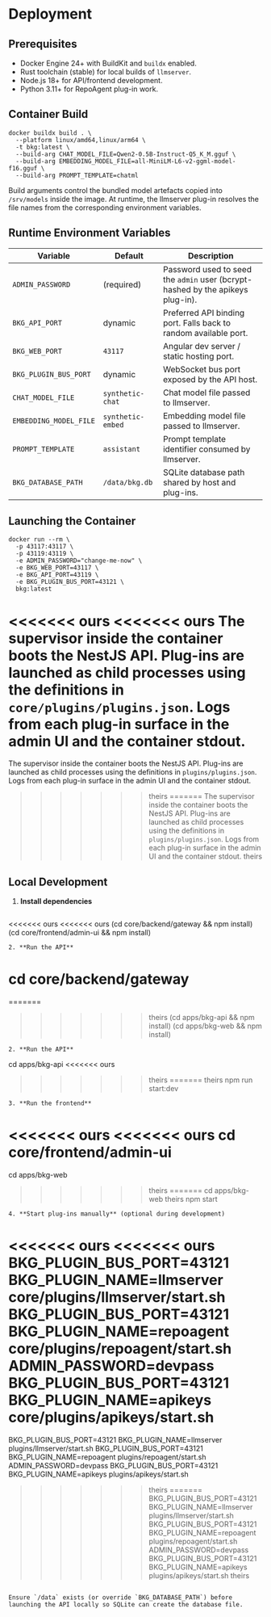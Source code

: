 # Deployment

## Prerequisites

- Docker Engine 24+ with BuildKit and `buildx` enabled.
- Rust toolchain (stable) for local builds of `llmserver`.
- Node.js 18+ for API/frontend development.
- Python 3.11+ for RepoAgent plug-in work.

## Container Build

```
docker buildx build . \
  --platform linux/amd64,linux/arm64 \
  -t bkg:latest \
  --build-arg CHAT_MODEL_FILE=Qwen2-0.5B-Instruct-Q5_K_M.gguf \
  --build-arg EMBEDDING_MODEL_FILE=all-MiniLM-L6-v2-ggml-model-f16.gguf \
  --build-arg PROMPT_TEMPLATE=chatml
```

Build arguments control the bundled model artefacts copied into `/srv/models` inside the image. At runtime, the llmserver plug-in resolves the file names from the corresponding environment variables.

## Runtime Environment Variables

| Variable | Default | Description |
| --- | --- | --- |
| `ADMIN_PASSWORD` | (required) | Password used to seed the `admin` user (bcrypt-hashed by the apikeys plug-in). |
| `BKG_API_PORT` | dynamic | Preferred API binding port. Falls back to random available port. |
| `BKG_WEB_PORT` | `43117` | Angular dev server / static hosting port. |
| `BKG_PLUGIN_BUS_PORT` | dynamic | WebSocket bus port exposed by the API host. |
| `CHAT_MODEL_FILE` | `synthetic-chat` | Chat model file passed to llmserver. |
| `EMBEDDING_MODEL_FILE` | `synthetic-embed` | Embedding model file passed to llmserver. |
| `PROMPT_TEMPLATE` | `assistant` | Prompt template identifier consumed by llmserver. |
| `BKG_DATABASE_PATH` | `/data/bkg.db` | SQLite database path shared by host and plug-ins. |

## Launching the Container

```
docker run --rm \
  -p 43117:43117 \
  -p 43119:43119 \
  -e ADMIN_PASSWORD="change-me-now" \
  -e BKG_WEB_PORT=43117 \
  -e BKG_API_PORT=43119 \
  -e BKG_PLUGIN_BUS_PORT=43121 \
  bkg:latest
```

<<<<<<< ours
<<<<<<< ours
The supervisor inside the container boots the NestJS API. Plug-ins are launched as child processes using the definitions in `core/plugins/plugins.json`. Logs from each plug-in surface in the admin UI and the container stdout.
=======
The supervisor inside the container boots the NestJS API. Plug-ins are launched as child processes using the definitions in `plugins/plugins.json`. Logs from each plug-in surface in the admin UI and the container stdout.
>>>>>>> theirs
=======
The supervisor inside the container boots the NestJS API. Plug-ins are launched as child processes using the definitions in `plugins/plugins.json`. Logs from each plug-in surface in the admin UI and the container stdout.
>>>>>>> theirs

## Local Development

1. **Install dependencies**
   ```
<<<<<<< ours
<<<<<<< ours
   (cd core/backend/gateway && npm install)
   (cd core/frontend/admin-ui && npm install)
   ```
2. **Run the API**
   ```
   cd core/backend/gateway
=======
=======
>>>>>>> theirs
   (cd apps/bkg-api && npm install)
   (cd apps/bkg-web && npm install)
   ```
2. **Run the API**
   ```
   cd apps/bkg-api
<<<<<<< ours
>>>>>>> theirs
=======
>>>>>>> theirs
   npm run start:dev
   ```
3. **Run the frontend**
   ```
<<<<<<< ours
<<<<<<< ours
   cd core/frontend/admin-ui
=======
   cd apps/bkg-web
>>>>>>> theirs
=======
   cd apps/bkg-web
>>>>>>> theirs
   npm start
   ```
4. **Start plug-ins manually** (optional during development)
   ```
<<<<<<< ours
<<<<<<< ours
   BKG_PLUGIN_BUS_PORT=43121 BKG_PLUGIN_NAME=llmserver core/plugins/llmserver/start.sh
   BKG_PLUGIN_BUS_PORT=43121 BKG_PLUGIN_NAME=repoagent core/plugins/repoagent/start.sh
   ADMIN_PASSWORD=devpass BKG_PLUGIN_BUS_PORT=43121 BKG_PLUGIN_NAME=apikeys core/plugins/apikeys/start.sh
=======
   BKG_PLUGIN_BUS_PORT=43121 BKG_PLUGIN_NAME=llmserver plugins/llmserver/start.sh
   BKG_PLUGIN_BUS_PORT=43121 BKG_PLUGIN_NAME=repoagent plugins/repoagent/start.sh
   ADMIN_PASSWORD=devpass BKG_PLUGIN_BUS_PORT=43121 BKG_PLUGIN_NAME=apikeys plugins/apikeys/start.sh
>>>>>>> theirs
=======
   BKG_PLUGIN_BUS_PORT=43121 BKG_PLUGIN_NAME=llmserver plugins/llmserver/start.sh
   BKG_PLUGIN_BUS_PORT=43121 BKG_PLUGIN_NAME=repoagent plugins/repoagent/start.sh
   ADMIN_PASSWORD=devpass BKG_PLUGIN_BUS_PORT=43121 BKG_PLUGIN_NAME=apikeys plugins/apikeys/start.sh
>>>>>>> theirs
   ```

Ensure `/data` exists (or override `BKG_DATABASE_PATH`) before launching the API locally so SQLite can create the database file.
